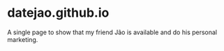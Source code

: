 # datejao.github.io
A single page to show that my friend Jão is available and do his personal marketing.
